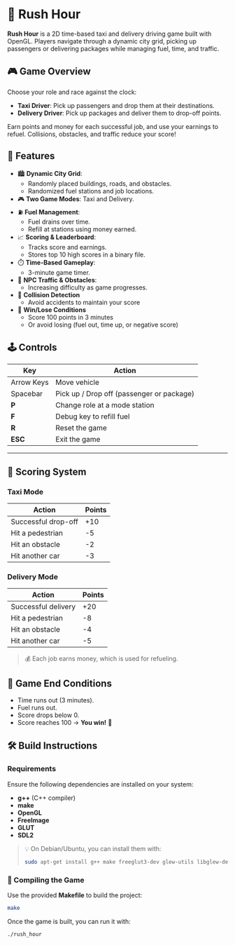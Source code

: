 # 🚕 Rush Hour

**Rush Hour** is a 2D time-based taxi and delivery driving game built with OpenGL. Players navigate through a dynamic city grid, picking up passengers or delivering packages while managing fuel, time, and traffic.

## 🎮 Game Overview

Choose your role and race against the clock:

- **Taxi Driver**: Pick up passengers and drop them at their destinations.
- **Delivery Driver**: Pick up packages and deliver them to drop-off points.

Earn points and money for each successful job, and use your earnings to refuel. Collisions, obstacles, and traffic reduce your score!

## 🧠 Features

- 🏙️ **Dynamic City Grid**:
  - Randomly placed buildings, roads, and obstacles.
  - Randomized fuel stations and job locations.
- 🎮 **Two Game Modes**: Taxi and Delivery.
- ⛽ **Fuel Management**:
  - Fuel drains over time.
  - Refill at stations using money earned.
- 📈 **Scoring & Leaderboard**:
  - Tracks score and earnings.
  - Stores top 10 high scores in a binary file.
- ⏱️ **Time-Based Gameplay**:
  - 3-minute game timer.
- 🚗 **NPC Traffic & Obstacles**:
  - Increasing difficulty as game progresses.
- 🧱 **Collision Detection**
  - Avoid accidents to maintain your score
- 🏁 **Win/Lose Conditions**
  - Score 100 points in 3 minutes
  - Or avoid losing (fuel out, time up, or negative score)

## 🕹️ Controls

| Key         | Action                                      |
|-------------|---------------------------------------------|
| Arrow Keys  | Move vehicle                                 |
| Spacebar    | Pick up / Drop off (passenger or package)    |
| **P**       | Change role at a mode station                |
| **F**       | Debug key to refill fuel                     |
| **R**       | Reset the game                               |
| **ESC**     | Exit the game                                |

---

## 🧾 Scoring System

### Taxi Mode
| Action                     | Points |
|---------------------------|--------|
| Successful drop-off       | +10    |
| Hit a pedestrian          | -5     |
| Hit an obstacle           | -2     |
| Hit another car           | -3     |

### Delivery Mode
| Action                     | Points |
|---------------------------|--------|
| Successful delivery        | +20    |
| Hit a pedestrian           | -8     |
| Hit an obstacle            | -4     |
| Hit another car            | -5     |

> 💰 Each job earns money, which is used for refueling.

## 🏁 Game End Conditions

- Time runs out (3 minutes).
- Fuel runs out.
- Score drops below 0.
- Score reaches 100 → **You win!** 🎉

## 🛠️ Build Instructions

### Requirements

Ensure the following dependencies are installed on your system:

- **g++** (C++ compiler)
- **make**
- **OpenGL**
- **FreeImage**
- **GLUT**
- **SDL2**

> 💡 On Debian/Ubuntu, you can install them with:
> ```bash
> sudo apt-get install g++ make freeglut3-dev glew-utils libglew-dev libfreeimage-dev libsdl2-mixer-dev libsdl2-dev
> ```

### 🔧 Compiling the Game

Use the provided **Makefile** to build the project:

```bash
make
```
Once the game is built, you can run it with:

```bash
./rush_hour
```